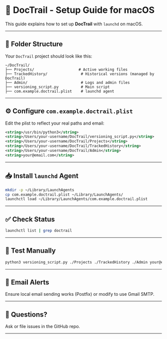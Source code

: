 
# 🚀 DocTrail - Setup Guide for macOS

This guide explains how to set up **DocTrail** with `launchd` on macOS.

---

## 📂 Folder Structure
Your `DocTrail` project should look like this:
```
~/DocTrail/
├── Projects/                    # Active working files
├── TrackedHistory/               # Historical versions (managed by DocTrail)
├── Admin/                        # Logs and admin files
├── versioning_script.py          # Main script
├── com.example.doctrail.plist    # launchd agent
```

---

## ⚙️ Configure `com.example.doctrail.plist`
Edit the plist to reflect your real paths and email:
```xml
<string>/usr/bin/python3</string>
<string>/Users/your-username/DocTrail/versioning_script.py</string>
<string>/Users/your-username/DocTrail/Projects</string>
<string>/Users/your-username/DocTrail/TrackedHistory</string>
<string>/Users/your-username/DocTrail/Admin</string>
<string>your@email.com</string>
```

---

## 📥 Install `launchd` Agent
```sh
mkdir -p ~/Library/LaunchAgents
cp com.example.doctrail.plist ~/Library/LaunchAgents/
launchctl load ~/Library/LaunchAgents/com.example.doctrail.plist
```

---

## ✅ Check Status
```sh
launchctl list | grep doctrail
```

---

## 🔄 Test Manually
```sh
python3 versioning_script.py ./Projects ./TrackedHistory ./Admin your@email.com
```

---

## 📧 Email Alerts
Ensure local email sending works (Postfix) or modify to use Gmail SMTP.

---

## 💬 Questions?
Ask or file issues in the GitHub repo.

---
